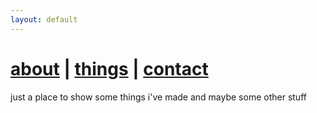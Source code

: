 ```yaml
---
layout: default
---
```


# [about](/about/) | [things](/things/) | [contact](/contact/)

just a place to show some things i've made and maybe some other stuff